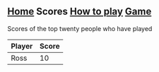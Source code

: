 ## [Home](https://hydra19.github.io/README.html) Scores [How to play](https://hydra19.github.io/HowToPlay.html) [Game](https://hydra19.github.io/Game.html)

Scores of the top twenty people who have played

|Player|Score|
|------|-----|
|Ross  | 10  |



